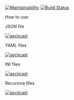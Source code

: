 [![Maintainability](https://api.codeclimate.com/v1/badges/4f45375ea021681f5d17/maintainability)](https://codeclimate.com/github/tonytoponi/project-lvl2-s479/maintainability) [![Build Status](https://travis-ci.org/tonytoponi/project-lvl2-s479.svg?branch=master)](https://travis-ci.org/tonytoponi/project-lvl2-s479)

How to use:

JSON file

[![asciicast](https://asciinema.org/a/ZiLUENc77KM18NUtWFjomWH8M.svg)](https://asciinema.org/a/ZiLUENc77KM18NUtWFjomWH8M)

YAML files

[![asciicast](https://asciinema.org/a/8vhwFg6S6jVfcqb7CHsSyaav7.svg)](https://asciinema.org/a/8vhwFg6S6jVfcqb7CHsSyaav7)

INI files

[![asciicast](https://asciinema.org/a/BzIYoMzLGzLqYX907NqCzVM4x.svg)](https://asciinema.org/a/BzIYoMzLGzLqYX907NqCzVM4x)

Recursive files

[![asciicast](https://asciinema.org/a/yZEuIRA5MI8EwddM7QeSwttla.svg)](https://asciinema.org/a/yZEuIRA5MI8EwddM7QeSwttla)
